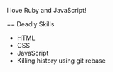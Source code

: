 I love Ruby and JavaScript!

== Deadly Skills

* HTML
* CSS
* JavaScript
* Killing history using git rebase
